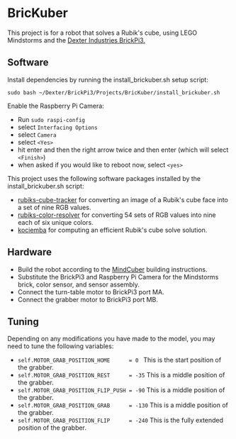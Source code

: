 # BricKuber

This project is for a robot that solves a Rubik's cube, using LEGO Mindstorms and the [Dexter Industries BrickPi3.](https://www.dexterindustries.com/brickpi/)  

## Software
Install dependencies by running the install_brickuber.sh setup script:

    sudo bash ~/Dexter/BrickPi3/Projects/BricKuber/install_brickuber.sh

Enable the Raspberry Pi Camera:
 * Run `sudo raspi-config`
 * select `Interfacing Options`
 * select `Camera`
 * select `<Yes>`
 * hit enter and then the right arrow twice and then enter (which will select `<Finish>`)
 * when asked if you would like to reboot now, select `<yes>`

This project uses the following software packages installed by the install_brickuber.sh script:

* [rubiks-cube-tracker](https://github.com/dwalton76/rubiks-cube-tracker) for converting an image of a Rubik's cube face into a set of nine RGB values.
* [rubiks-color-resolver](https://github.com/dwalton76/rubiks-color-resolver) for converting 54 sets of RGB values into nine each of six unique colors.
* [kociemba](https://github.com/muodov/kociemba) for computing an efficient Rubik's cube solve solution.

## Hardware

* Build the robot according to the [MindCuber](http://mindcuber.com/) building instructions.
* Substitute the BrickPi3 and Raspberry Pi Camera for the Mindstorms brick, color sensor, and sensor assembly.
* Connect the turn-table motor to BrickPi3 port MA.
* Connect the grabber motor to BrickPi3 port MB.

## Tuning

Depending on any modifications you have made to the model, you may need to tune the following variables:
* `self.MOTOR_GRAB_POSITION_HOME      = 0 `	This is the start position of the grabber.
* `self.MOTOR_GRAB_POSITION_REST      = -35`  This is a middle position of the grabber.
* `self.MOTOR_GRAB_POSITION_FLIP_PUSH = -90`  This is a middle position of the grabber.
* `self.MOTOR_GRAB_POSITION_GRAB      = -130` This is a middle position of the grabber.
* `self.MOTOR_GRAB_POSITION_FLIP      = -240`	This is the fully extended position of the grabber.
